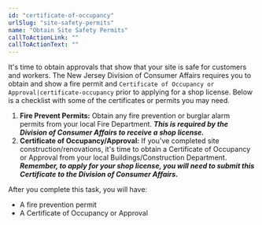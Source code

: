 ```yaml
---
id: "certificate-of-occupancy"
urlSlug: "site-safety-permits"
name: "Obtain Site Safety Permits"
callToActionLink: ""
callToActionText: ""
---
```


It's time to obtain approvals that show that your site is safe for customers and workers. The New Jersey Division of Consumer Affairs requires you to obtain and show a fire permit and `Certificate of Occupancy or Approval|certificate-occupancy` prior to applying for a shop license. Below is a checklist with some of the certificates or permits you may need.

1. **Fire Prevent Permits:** Obtain any fire prevention or burglar alarm permits from your local Fire Department. **_This is required by the Division of Consumer Affairs to receive a shop license._**
2. **Certificate of Occupancy/Approval:** If you've completed site construction/renovations, it's time to obtain a Certificate of Occupancy or Approval from your local Buildings/Construction Department. **_Remember, to apply for your shop license, you will need to submit this Certificate to the Division of Consumer Affairs._**

After you complete this task, you will have:

- A fire prevention permit
- A Certificate of Occupancy or Approval
